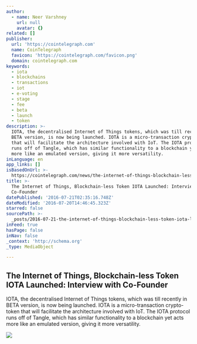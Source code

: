 ```yaml
---
author:
  - name: Neer Varshney
    url: null
    avatar: {}
related: []
publisher:
  url: 'https://cointelegraph.com'
  name: CoinTelegraph
  favicon: 'https://cointelegraph.com/favicon.png'
  domain: cointelegraph.com
keywords:
  - iota
  - blockchains
  - transactions
  - iot
  - e-voting
  - stage
  - fee
  - beta
  - launch
  - token
description: >-
  IOTA, the decentralised Internet of Things tokens, which was till recently in
  BETA version, is now being launched. IOTA is a micro-transaction crypto-token
  that will facilitate the architecture involved with IoT. The IOTA protocol
  runs off of Tangle, which has similar functionality to a blockchain yet acts
  more like an emulated version, giving it more versatility.
inLanguage: en
app_links: []
isBasedOnUrl: >-
  https://cointelegraph.com/news/the-internet-of-things-blockchain-less-token-iota-launched-interview-with-co-founder
title: >-
  The Internet of Things, Blockchain-less Token IOTA Launched: Interview with
  Co-Founder
datePublished: '2016-07-21T02:35:16.748Z'
dateModified: '2016-07-20T14:46:45.323Z'
starred: false
sourcePath: >-
  _posts/2016-07-21-the-internet-of-things-blockchain-less-token-iota-launched.md
inFeed: true
hasPage: false
inNav: false
_context: 'http://schema.org'
_type: MediaObject

---
```

<article style=""><h1>The Internet of Things, Blockchain-less Token IOTA Launched: Interview with Co-Founder</h1><p>IOTA, the decentralised Internet of Things tokens, which was till recently in BETA version, is now being launched. IOTA is a micro-transaction crypto-token that will facilitate the architecture involved with IoT. The IOTA protocol runs off of Tangle, which has similar functionality to a blockchain yet acts more like an emulated version, giving it more versatility.</p><img src="https://cointelegraph.com/images/725_Ly9jb2ludGVsZWdyYXBoLmNvbS9zdG9yYWdlL3VwbG9hZHMvdmlldy84NWViMjFhODEyZjE1ZWNmNmVlMjNkZjA1MTdhMDY5OS5qcGc=.jpg" /></article>